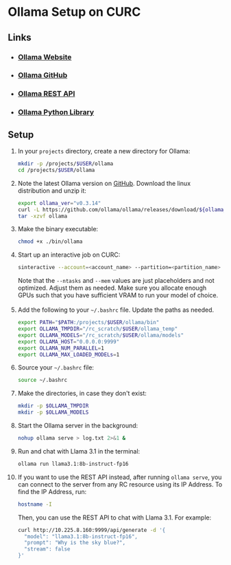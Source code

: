 # Ollama Setup on CURC

## Links
- ### [Ollama Website](https://ollama.com/)
- ### [Ollama GitHub](https://github.com/ollama/ollama)
- ### [Ollama REST API](https://github.com/ollama/ollama/blob/main/docs/api.md)
- ### [Ollama Python Library](https://github.com/ollama/ollama-python)

## Setup

1. In your `projects` directory, create a new directory for Ollama:
    ```bash
    mkdir -p /projects/$USER/ollama
    cd /projects/$USER/ollama
    ```
2. Note the latest Ollama version on [GitHub](https://github.com/ollama/ollama/releases/latest). Download the linux distribution and unzip it:
    ```bash
    export ollama_ver="v0.3.14"
    curl -L https://github.com/ollama/ollama/releases/download/${ollama_ver}/ollama-linux-amd64.tgz -o ollama
    tar -xzvf ollama
   ```
3. Make the binary executable:
    ```bash
    chmod +x ./bin/ollama
    ```
4. Start up an interactive job on CURC:
    ```bash
    sinteractive --account=<account_name> --partition=<partition_name> --qos=<qos_name> --time=01:00:00 --ntasks=16 --gres=gpu:1 --mem=20G
    ```
   Note that the `--ntasks` and `--mem` values are just placeholders and not optimized. Adjust them as needed. Make sure you allocate enough GPUs such that you have sufficient VRAM to run your model of choice. <br/><br/>
5. Add the following to your `~/.bashrc` file. Update the paths as needed.
    ```bash
    export PATH="$PATH:/projects/$USER/ollama/bin"
    export OLLAMA_TMPDIR="/rc_scratch/$USER/ollama_temp"
    export OLLAMA_MODELS="/rc_scratch/$USER/ollama/models"
    export OLLAMA_HOST="0.0.0.0:9999"
    export OLLAMA_NUM_PARALLEL=1
    export OLLAMA_MAX_LOADED_MODELs=1
    ```
6. Source your `~/.bashrc` file:
    ```bash
    source ~/.bashrc
    ```
7. Make the directories, in case they don't exist:
    ```bash
    mkdir -p $OLLAMA_TMPDIR
    mkdir -p $OLLAMA_MODELS
    ```
8. Start the Ollama server in the background:
    ```bash
    nohup ollama serve > log.txt 2>&1 &
    ```
9. Run and chat with Llama 3.1 in the terminal:
    ```bash
    ollama run llama3.1:8b-instruct-fp16
    ```
10. If you want to use the REST API instead, after running `ollama serve`, you can connect to the server from any RC resource using its IP Address. To find the IP Address, run:
    ```bash
    hostname -I
    ```
    Then, you can use the REST API to chat with Llama 3.1. For example:
    ```bash
    curl http://10.225.8.160:9999/api/generate -d '{
      "model": "llama3.1:8b-instruct-fp16", 
      "prompt": "Why is the sky blue?", 
      "stream": false
    }'
    ```
   